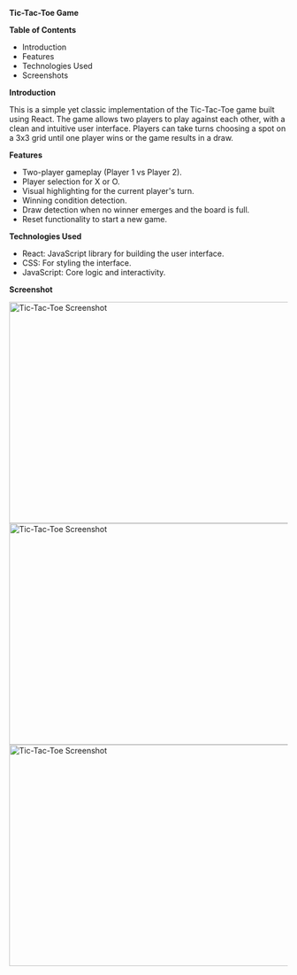 **Tic-Tac-Toe Game**


**Table of Contents**

- Introduction
- Features
- Technologies Used
- Screenshots


**Introduction**

This is a simple yet classic implementation of the Tic-Tac-Toe game built using React. The game allows two players to play against each other, with a clean and intuitive user interface. Players can take turns choosing a spot on a 3x3 grid until one player wins or the game results in a draw.


**Features**

- Two-player gameplay (Player 1 vs Player 2).
- Player selection for X or O.
- Visual highlighting for the current player's turn.
- Winning condition detection.
- Draw detection when no winner emerges and the board is full.
- Reset functionality to start a new game.


**Technologies Used**

- React: JavaScript library for building the user interface.
- CSS: For styling the interface.
- JavaScript: Core logic and interactivity.

**Screenshot**


<img src="https://github.com/user-attachments/assets/6f82f25a-91c0-47a0-85db-f458191f0ae0" alt="Tic-Tac-Toe Screenshot" width="600" height="400">
<img src="https://github.com/user-attachments/assets/dfd967d2-1603-42a9-a997-004fbeb54575" alt="Tic-Tac-Toe Screenshot" width="600" height="400">
<img src="https://github.com/user-attachments/assets/b0bc6857-6155-4058-bfd9-494269f4513a" alt="Tic-Tac-Toe Screenshot" width="600" height="400">


